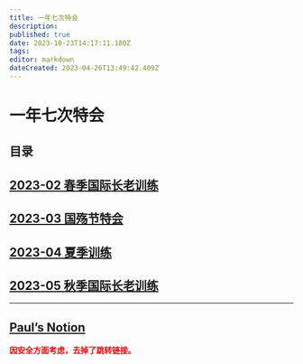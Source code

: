 ```yaml
---
title: 一年七次特会
description: 
published: true
date: 2023-10-23T14:17:11.180Z
tags: 
editor: markdown
dateCreated: 2023-04-26T13:49:42.409Z
---
```


# 一年七次特会
## 目录
## [2023-02 春季国际长老训练](/home/2023-02)
## [2023-03 国殇节特会](/home/2023-03)
## [2023-04 夏季训练](/home/2023-04)
## [2023-05 秋季国际长老训练](/home/2023-05)

---

## [Paul’s Notion](https://mygoodland.notion.site/Paul-s-NOTION-117eeafd285445828856f7d6be113607?pvs=4) 
<font color=red>**因安全方面考虑，去掉了跳转链接。**</font>
<!-- Google tag (gtag.js) -->
<script async src="https://www.googletagmanager.com/gtag/js?id=G-1P8709Z16T"></script>
<script>
  window.dataLayer = window.dataLayer || [];
  function gtag(){dataLayer.push(arguments);}
  gtag('js', new Date());

  gtag('config', 'G-1P8709Z16T');
</script>